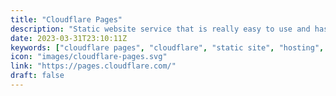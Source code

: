 ```yaml
---
title: "Cloudflare Pages"
description: "Static website service that is really easy to use and has fast load times."
date: 2023-03-31T23:10:11Z
keywords: ["cloudflare pages", "cloudflare", "static site", "hosting", "JAMstack"]
icon: "images/cloudflare-pages.svg"
link: "https://pages.cloudflare.com/"
draft: false
---
```

